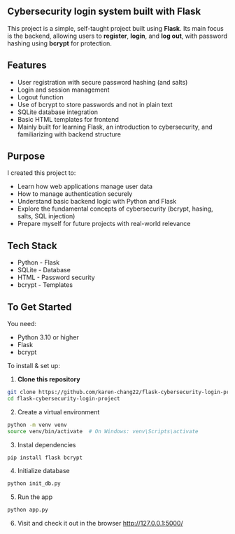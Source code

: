 ## Cybersecurity login system built with Flask
This project is a simple, self-taught project built using **Flask**. Its main focus is the backend, allowing users to **register**, **login**, and **log out**, with password hashing 
using **bcrypt** for protection. 

## Features
- User registration with secure password hashing (and salts)
- Login and session management
- Logout function
- Use of bcrypt to store passwords and not in plain text
- SQLite database integration
- Basic HTML templates for frontend
- Mainly built for learning Flask, an introduction to cybersecurity, and familiarizing with backend structure

## Purpose
I created this project to:
- Learn how web applications manage user data
- How to manage authentication securely
- Understand basic backend logic with Python and Flask
- Explore the fundamental concepts of cybersecurity (bcrypt, hasing, salts, SQL injection)
- Prepare myself for future projects with real-world relevance

## Tech Stack
- Python - Flask
- SQLite - Database
- HTML - Password security
- bcrypt - Templates

## To Get Started
You need:
- Python 3.10 or higher
- Flask
- bcrypt
  
To install & set up:
1. **Clone this repository**
```bash
git clone https://github.com/karen-chang22/flask-cybersecurity-login-project.git
cd flask-cybersecurity-login-project
```
2. Create a virtual environment
```bash
python -m venv venv
source venv/bin/activate  # On Windows: venv\Scripts\activate
```
3. Instal dependencies
```bash
pip install flask bcrypt
```
4. Initialize database
```bash
python init_db.py
```
5. Run the app
```bash
python app.py
```
6. Visit and check it out in the browser
http://127.0.0.1:5000/
